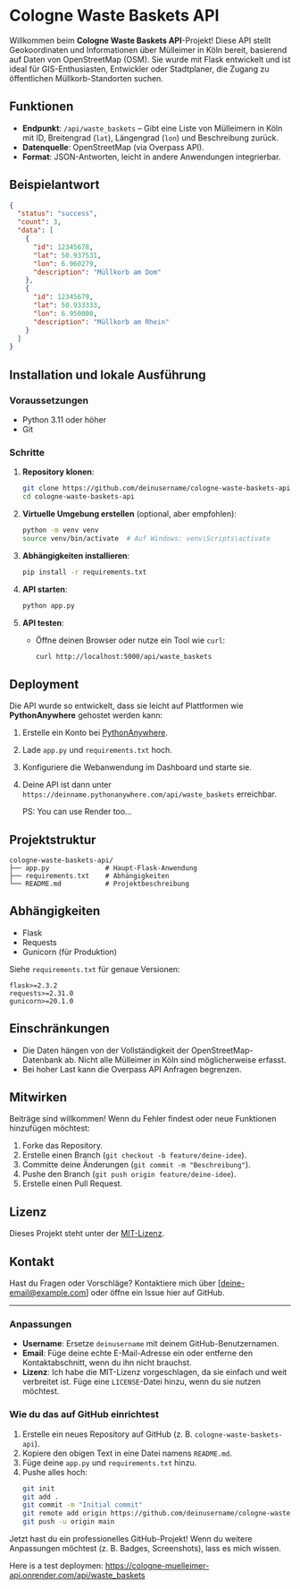 # Cologne Waste Baskets API

Willkommen beim **Cologne Waste Baskets API**-Projekt! Diese API stellt Geokoordinaten und Informationen über Mülleimer in Köln bereit, basierend auf Daten von OpenStreetMap (OSM). Sie wurde mit Flask entwickelt und ist ideal für GIS-Enthusiasten, Entwickler oder Stadtplaner, die Zugang zu öffentlichen Müllkorb-Standorten suchen.

## Funktionen
- **Endpunkt**: `/api/waste_baskets` – Gibt eine Liste von Mülleimern in Köln mit ID, Breitengrad (`lat`), Längengrad (`lon`) und Beschreibung zurück.
- **Datenquelle**: OpenStreetMap (via Overpass API).
- **Format**: JSON-Antworten, leicht in andere Anwendungen integrierbar.

## Beispielantwort
```json
{
  "status": "success",
  "count": 3,
  "data": [
    {
      "id": 12345678,
      "lat": 50.937531,
      "lon": 6.960279,
      "description": "Müllkorb am Dom"
    },
    {
      "id": 12345679,
      "lat": 50.933333,
      "lon": 6.950000,
      "description": "Müllkorb am Rhein"
    }
  ]
}
```

## Installation und lokale Ausführung

### Voraussetzungen
- Python 3.11 oder höher
- Git

### Schritte
1. **Repository klonen**:
   ```bash
   git clone https://github.com/deinusername/cologne-waste-baskets-api.git
   cd cologne-waste-baskets-api
   ```

2. **Virtuelle Umgebung erstellen** (optional, aber empfohlen):
   ```bash
   python -m venv venv
   source venv/bin/activate  # Auf Windows: venv\Scripts\activate
   ```

3. **Abhängigkeiten installieren**:
   ```bash
   pip install -r requirements.txt
   ```

4. **API starten**:
   ```bash
   python app.py
   ```

5. **API testen**:
   - Öffne deinen Browser oder nutze ein Tool wie `curl`:
     ```bash
     curl http://localhost:5000/api/waste_baskets
     ```

## Deployment
Die API wurde so entwickelt, dass sie leicht auf Plattformen wie **PythonAnywhere** gehostet werden kann:
1. Erstelle ein Konto bei [PythonAnywhere](https://www.pythonanywhere.com/).
2. Lade `app.py` und `requirements.txt` hoch.
3. Konfiguriere die Webanwendung im Dashboard und starte sie.
4. Deine API ist dann unter `https://deinname.pythonanywhere.com/api/waste_baskets` erreichbar.

   PS: You can use Render too...

## Projektstruktur
```
cologne-waste-baskets-api/
├── app.py              # Haupt-Flask-Anwendung
├── requirements.txt    # Abhängigkeiten
└── README.md           # Projektbeschreibung
```

## Abhängigkeiten
- Flask
- Requests
- Gunicorn (für Produktion)

Siehe `requirements.txt` für genaue Versionen:
```
flask>=2.3.2
requests>=2.31.0
gunicorn>=20.1.0
```

## Einschränkungen
- Die Daten hängen von der Vollständigkeit der OpenStreetMap-Datenbank ab. Nicht alle Mülleimer in Köln sind möglicherweise erfasst.
- Bei hoher Last kann die Overpass API Anfragen begrenzen.

## Mitwirken
Beiträge sind willkommen! Wenn du Fehler findest oder neue Funktionen hinzufügen möchtest:
1. Forke das Repository.
2. Erstelle einen Branch (`git checkout -b feature/deine-idee`).
3. Committe deine Änderungen (`git commit -m "Beschreibung"`).
4. Pushe den Branch (`git push origin feature/deine-idee`).
5. Erstelle einen Pull Request.

## Lizenz
Dieses Projekt steht unter der [MIT-Lizenz](LICENSE).

## Kontakt
Hast du Fragen oder Vorschläge? Kontaktiere mich über [deine-email@example.com] oder öffne ein Issue hier auf GitHub.

---

### Anpassungen
- **Username**: Ersetze `deinusername` mit deinem GitHub-Benutzernamen.
- **Email**: Füge deine echte E-Mail-Adresse ein oder entferne den Kontaktabschnitt, wenn du ihn nicht brauchst.
- **Lizenz**: Ich habe die MIT-Lizenz vorgeschlagen, da sie einfach und weit verbreitet ist. Füge eine `LICENSE`-Datei hinzu, wenn du sie nutzen möchtest.

### Wie du das auf GitHub einrichtest
1. Erstelle ein neues Repository auf GitHub (z. B. `cologne-waste-baskets-api`).
2. Kopiere den obigen Text in eine Datei namens `README.md`.
3. Füge deine `app.py` und `requirements.txt` hinzu.
4. Pushe alles hoch:
   ```bash
   git init
   git add .
   git commit -m "Initial commit"
   git remote add origin https://github.com/deinusername/cologne-waste-baskets-api.git
   git push -u origin main
   ```

Jetzt hast du ein professionelles GitHub-Projekt! Wenn du weitere Anpassungen möchtest (z. B. Badges, Screenshots), lass es mich wissen.

Here is a test deploymen: https://cologne-muelleimer-api.onrender.com/api/waste_baskets
